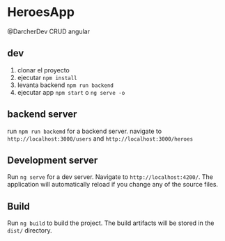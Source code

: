 # HeroesApp
@DarcherDev
CRUD angular

## dev
1. clonar el proyecto
2. ejecutar ```npm install```
3. levanta backend ```npm run backend```
4. ejecutar app ```npm start``` o ```ng serve -o```

## backend server
run ```npm run backemd``` for a backend server. navigate to ```http://localhost:3000/users``` and ```http://localhost:3000/heroes```
## Development server

Run `ng serve` for a dev server. Navigate to `http://localhost:4200/`. The application will automatically reload if you change any of the source files.

## Build

Run `ng build` to build the project. The build artifacts will be stored in the `dist/` directory.
